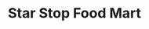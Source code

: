 ---
title: "Star Stop Food Mart"
url: /big-spring/star-stop-food-mart-south-gregg-street/
shop: Lebensmittel
---